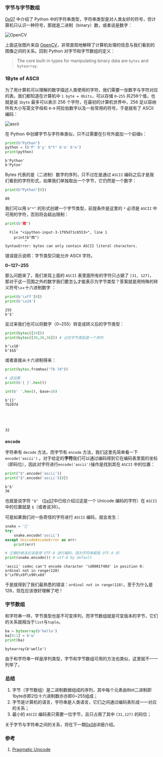 
### 字节与字节数组

[0x07](https://github.com/rainyear/pytips/blob/master/Tips/2016-03-15-Unicode-String.ipynb) 中介绍了 Python 中的字符串类型，字符串类型是对人类友好的符号，但计算机只认识一种符号，那就是二进制（binary）数，或者说是数字：

![OpenCV](http://docs.opencv.org/2.4/_images/MatBasicImageForComputer.jpg)

上面这张图片来自 [OpenCV](http://docs.opencv.org/2.4/)，非常直观地解释了计算机处理的信息与我们看到的图像之间的关系。回到 Python 对字节和字节数组的定义：

> The core built-in types for manipulating binary data are `bytes` and `bytearray`.

### 1Byte of ASCII

为了用计算机可以理解的数字描述人类使用的字符，我们需要一张数字与字符对应的表。我们都知道在计算机中 `1 byte = 8bits`，可以存储 `0~255` 共256个值，也就是说 `1byte` 最多可以表示 256 个字符，在最初的计算机世界中，256 足以容纳所有大小写英文字母和 `0~9` 阿拉伯数字以及一些常用的符号，于是就有了 ASCII 编码：

![ascii](http://7xiijd.com1.z0.glb.clouddn.com/asciix400.jpg)

在 Python 中创建字节与字符串类似，只不过需要在引号外面加一个前缀`b`：


```python
print(b"Python")
python = (b'P' b'y' b"t" b'o' b'n')
print(python)
```

    b'Python'
    b'Pyton'


Bytes 代表的是（二进制）数字的序列，只不过在是通过 `ASCII` 编码之后才是我们看到的字符形式，如果我们单独取出一个字节，它仍然是一个数字：


```python
print(b"Python"[0])
```

    80


我们可以用 `b"*"` 的形式创建一个字节类型，前提条件是这里的 `*` 必须是 `ASCII` 中可用的字符，否则将会超出限制：


```python
print(b"雨")
```


      File "<ipython-input-3-1f95d71c6553>", line 1
        print(b"雨")
             ^
    SyntaxError: bytes can only contain ASCII literal characters.



错误提示说明：字节类型只能允许 ASCII 字符。

**0~127~255**

那么问题来了，我们发现上面的 `ASCII` 表里面所有的字符只占据了 `[31, 127]`，那对于这一范围之外的数字我们要怎么才能表示为字节类型？答案就是用特殊的转义符号`\x`+十六进制数字 ：


```python
print(b'\xff'[0])
print(b'\x24')
```

    255
    b'$'


反过来我们也可以将数字（0~255）转变成转义后的字节类型：


```python
print(bytes([24]))
print(bytes([36,36,36])) # 记住字节类型是一个序列
```

    b'\x18'
    b'$$$'


或者直接从十六进制得来：


```python
print(bytes.fromhex("7b 7d"))

# 逆运算
print(b'{ }'.hex())

int(b' '.hex(), base=16)
```

    b'{}'
    7b207d





    32



### `encode`

字符串有 `decode` 方法，而字节有 `encode` 方法，我们这里先简单看一下 `encode('ascii')` 。对于给定的**字符**我们可以通过编码得到它在编码表里面的坐标（即码位），因此对字符进行`encode('ascii')`操作是找到其在 `ASCII` 中的位置：


```python
print("$".encode('ascii'))
print("$".encode('ascii')[0])
```

    b'$'
    36


也就是说字符 `"$"` （[0x07](https://github.com/rainyear/pytips/blob/master/Tips/2016-03-15-Unicode-String.ipynb)中已经介绍过这是一个 Unicode 编码的字符）在 `ASCII` 中的位置就是 `$`（或者说36）。

可是如果我们对一些奇怪的字符进行 `ASCII` 编码，就会发生：


```python
snake = '🐍'
try:
    snake.encode('ascii')
except UnicodeEncodeError as err:
    print(err)

# 正确的做法应该是用 UTF-8 进行编码，因为字符串都是 UTF-8 的
print(snake.encode()) # utf-8 by default
```

    'ascii' codec can't encode character '\U0001f40d' in position 0: ordinal not in range(128)
    b'\xf0\x9f\x90\x8d'


于是就得到了我们最熟悉的错误：`ordinal not in range(128)`，至于为什么是 128，现在应该很好理解了吧！

### 字节数组

和字符串一样，字节类型也是不可变序列，而字节数组就是可变版本的字节，它们的关系就相当于`list`与`tuple`。


```python
ba = bytearray(b'hello')
ba[0:1] = b'w'
print(ba)
```

    bytearray(b'wello')


由于和字符串一样是序列类型，字节和字节数组可用的方法也类似，这里就不一一列举了。

### 总结

1. 字节（字节数组）是二进制数据组成的序列，其中每个元素由8bit二进制即1byte亦即2位十六进制数亦亦即0~255组成；
2. 字节是计算机的语言，字符串是人类语言，它们之间通过编码表形成一一对应的关系；
3. 最小的 `ASCII` 编码表只需要一位字节，且只占用了其中 `[31,127]` 的码位；

关于字节与字符串之间的关系，将在下一期[0x08]()详细介绍。

### 参考

1. [Pragmatic Unicode](http://nedbatchelder.com/text/unipain/unipain.html#1)
